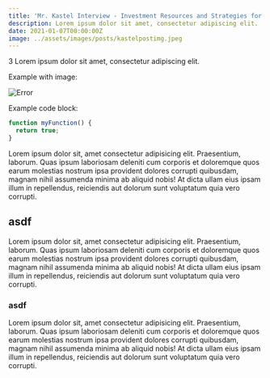 ```yaml
---
title: 'Mr. Kastel Interview - Investment Resources and Strategies for Beginners'
description: Lorem ipsum dolor sit amet, consectetur adipiscing elit.
date: 2021-01-07T00:00:00Z
image: ../assets/images/posts/kastelpostimg.jpeg
---
```

3
Lorem ipsum dolor sit amet, consectetur adipiscing elit.

Example with image:

![Error](/assets/images/posts/error.png)

Example code block:

```js
function myFunction() {
  return true;
}
```

Lorem ipsum dolor sit, amet consectetur adipisicing elit. Praesentium, laborum. Quas ipsum laboriosam deleniti cum corporis et doloremque quos earum molestias nostrum ipsa provident dolores corrupti quibusdam, magnam nihil assumenda minima ab aliquid nobis! At dicta ullam eius ipsam illum in repellendus, reiciendis aut dolorum sunt voluptatum quia vero corrupti.

## asdf

Lorem ipsum dolor sit, amet consectetur adipisicing elit. Praesentium, laborum. Quas ipsum laboriosam deleniti cum corporis et doloremque quos earum molestias nostrum ipsa provident dolores corrupti quibusdam, magnam nihil assumenda minima ab aliquid nobis! At dicta ullam eius ipsam illum in repellendus, reiciendis aut dolorum sunt voluptatum quia vero corrupti.

### asdf

Lorem ipsum dolor sit, amet consectetur adipisicing elit. Praesentium, laborum. Quas ipsum laboriosam deleniti cum corporis et doloremque quos earum molestias nostrum ipsa provident dolores corrupti quibusdam, magnam nihil assumenda minima ab aliquid nobis! At dicta ullam eius ipsam illum in repellendus, reiciendis aut dolorum sunt voluptatum quia vero corrupti.
